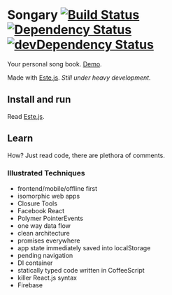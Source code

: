 # Songary [![Build Status](https://secure.travis-ci.org/steida/songary.png?branch=master)](http://travis-ci.org/steida/songary) [![Dependency Status](https://david-dm.org/steida/songary.png)](https://david-dm.org/steida/songary) [![devDependency Status](https://david-dm.org/steida/songary/dev-status.png)](https://david-dm.org/steida/songary#info=devDependencies)

Your personal song book. [Demo](http://songary.jit.su/).

Made with [Este.js](https://github.com/steida/este). _Still under heavy development._

## Install and run

Read [Este.js](https://github.com/steida/este).

## Learn

How? Just read code, there are plethora of comments. 

### Illustrated Techniques
  - frontend/mobile/offline first
  - isomorphic web apps
  - Closure Tools
  - Facebook React
  - Polymer PointerEvents
  - one way data flow
  - clean architecture
  - promises everywhere
  - app state immediately saved into localStorage
  - pending navigation
  - DI container
  - statically typed code written in CoffeeScript
  - killer React.js syntax
  - Firebase
